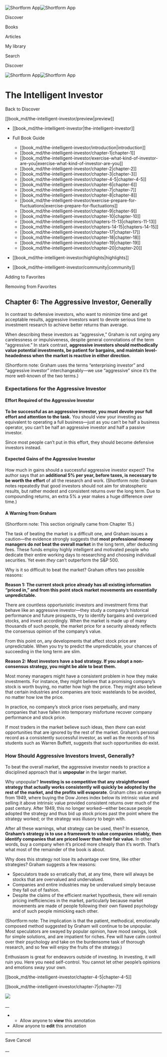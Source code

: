 ![Shortform App](/img/logo.36a2399e.svg)![Shortform App](/img/logo-dark.70c1b072.svg)

Discover

Books

Articles

My library

Search

Discover

![Shortform App](/img/logo.36a2399e.svg)![Shortform App](/img/logo-dark.70c1b072.svg)

# The Intelligent Investor

Back to Discover

[[book_md/the-intelligent-investor/preview|preview]]

  * [[book_md/the-intelligent-investor|the-intelligent-investor]]
  * Full Book Guide

    * [[book_md/the-intelligent-investor/introduction|introduction]]
    * [[book_md/the-intelligent-investor/chapter-1|chapter-1]]
    * [[book_md/the-intelligent-investor/exercise-what-kind-of-investor-are-you|exercise-what-kind-of-investor-are-you]]
    * [[book_md/the-intelligent-investor/chapter-2|chapter-2]]
    * [[book_md/the-intelligent-investor/chapter-3|chapter-3]]
    * [[book_md/the-intelligent-investor/chapter-4-5|chapter-4-5]]
    * [[book_md/the-intelligent-investor/chapter-6|chapter-6]]
    * [[book_md/the-intelligent-investor/chapter-7|chapter-7]]
    * [[book_md/the-intelligent-investor/chapter-8|chapter-8]]
    * [[book_md/the-intelligent-investor/exercise-prepare-for-fluctuations|exercise-prepare-for-fluctuations]]
    * [[book_md/the-intelligent-investor/chapter-9|chapter-9]]
    * [[book_md/the-intelligent-investor/chapter-10|chapter-10]]
    * [[book_md/the-intelligent-investor/chapters-11-13|chapters-11-13]]
    * [[book_md/the-intelligent-investor/chapters-14-15|chapters-14-15]]
    * [[book_md/the-intelligent-investor/chapter-17|chapter-17]]
    * [[book_md/the-intelligent-investor/chapter-18|chapter-18]]
    * [[book_md/the-intelligent-investor/chapter-19|chapter-19]]
    * [[book_md/the-intelligent-investor/chapter-20|chapter-20]]
  * [[book_md/the-intelligent-investor/highlights|highlights]]
  * [[book_md/the-intelligent-investor/community|community]]



Adding to Favorites 

Removing from Favorites 

## Chapter 6: The Aggressive Investor, Generally

In contrast to defensive investors, who want to minimize time and get acceptable results, aggressive investors want to devote serious time to investment research to achieve better returns than average.

When describing these investors as “aggressive,” Graham is not urging any carelessness or impulsiveness, despite general connotations of the term “aggressive.” In stark contrast, **aggressive investors should methodically value potential investments, be patient for bargains, and maintain level-headedness when the market is reactive in either direction**.

(Shortform note: Graham uses the terms “enterprising investor” and “aggressive investor” interchangeably—we use “aggressive” since it’s the more well-known of the two terms.)

### Expectations for the Aggressive Investor

#### Effort Required of the Aggressive Investor

**To be successful as an aggressive investor, you must devote your full effort and attention to the task.** You should view your investing as equivalent to operating a full business—just as you can’t be half a business operator, you can’t be half an aggressive investor and half a passive investor.

Since most people can’t put in this effort, they should become defensive investors instead.

#### Expected Gains of the Aggressive Investor

How much in gains should a successful aggressive investor expect? The author says that an **additional 5% per year, before taxes, is necessary to be worth the effort** of all the research and work. (Shortform note: Graham notes repeatedly that good investors should not aim for stratospheric results, but rather modest and consistent returns over the long term. Due to compounding returns, an extra 5% a year makes a huge difference over time.)

#### A Warning from Graham

(Shortform note: This section originally came from Chapter 15.)

The task of beating the market is a difficult one, and Graham issues a caution—the evidence strongly suggests that **most professional money managers do _not_ beat the overall market** in the long term, after deducting fees. These funds employ highly intelligent and motivated people who dedicate their entire working days to researching and choosing individual securities. Yet even _they_ can’t outperform the S&P 500.

Why is it so difficult to beat the market? Graham offers two possible reasons:

**Reason 1: The current stock price already has all existing information “priced in,” and from this point stock market movements are essentially unpredictable.**

There are countless opportunistic investors and investment firms that behave like an aggressive investor—they study a company’s historical performance and future prospects, try to identify bargains and overpriced stocks, and invest accordingly. When the market is made up of many thousands of such people, the market price for a security already reflects the consensus opinion of the company’s value.

From this point on, any developments that affect stock price are unpredictable. When you try to predict the unpredictable, your chances of succeeding in the long term are slim.

**Reason 2: Most investors have a bad strategy. If you adopt a non-consensus strategy, you might be able to beat them.**

Most money managers might have a consistent problem in how they make investments. For instance, they might believe that a promising company’s stock is worth buying, no matter how high the price. They might also believe that certain industries and companies are toxic wastelands to be avoided, no matter how low the price.

In practice, no company’s stock price rises perpetually, and many companies that have fallen into temporary misfortune recover company performance and stock price.

If most traders in the market believe such ideas, then _there_ can exist opportunities that are ignored by the rest of the market. Graham’s personal record as a consistently successful investor, as well as the records of his students such as Warren Buffett, suggests that such opportunities do exist.

### How Should Aggressive Investors Invest, Generally?

To beat the overall market, the aggressive investor needs to practice a disciplined approach that is **unpopular** in the larger market.

Why unpopular? **Investing is so competitive that any straightforward strategy that actually works consistently will quickly be adopted by the rest of the market, and the profits will evaporate**. Graham cites an example from 1949, where buying the Dow Jones index below its intrinsic value and selling it above intrinsic value provided consistent returns over much of the past century. After 1949, this no longer worked—either because people adopted the strategy and thus bid up stock prices past the point where the strategy worked; or the strategy was illusory to begin with.

After all these warnings, what strategy can be used, then? In essence, **Graham’s strategy is to use a framework to value companies reliably, then identify companies that are priced lower than their fair value.** In other words, buy a company when it’s priced more cheaply than it’s worth. That’s what most of the remainder of the book is about.

Why does this strategy not lose its advantage over time, like other strategies? Graham suggests a few reasons:

  * Speculators trade so erratically that, at any time, there will always be stocks that are overvalued and undervalued. 
  * Companies and entire industries may be undervalued simply because they fall out of fashion.
  * Despite the claims of the efficient market hypothesis, there will remain pricing inefficiencies in the market, particularly because market movements are made of people following their own flawed psychology and of such people mimicking each other.



(Shortform note: The implication is that the patient, methodical, emotionally composed method suggested by Graham will continue to be unpopular. Most speculators are swayed by popular opinion, have mood swings, look for simple solutions, and are impatient for riches. Few will have calm control over their psychology and take on the burdensome task of thorough research, and so few will enjoy the fruits of the strategy.)

Enthusiasm is great for endeavors outside of investing. In investing, it will ruin you. Here you need self-control. You cannot let other people’s opinions and emotions sway your own.

[[book_md/the-intelligent-investor/chapter-4-5|chapter-4-5]]

[[book_md/the-intelligent-investor/chapter-7|chapter-7]]

![](https://bat.bing.com/action/0?ti=56018282&Ver=2&mid=e05d8c1a-c2f1-43fc-85c9-64931d5311e9&sid=1711133063fa11eebdec89a8b8ae3bbc&vid=171147a063fa11eea7440fcfeb230d96&vids=0&msclkid=N&pi=0&lg=en-US&sw=800&sh=600&sc=24&nwd=1&tl=Shortform%20%7C%20Book&p=https%3A%2F%2Fwww.shortform.com%2Fapp%2Fbook%2Fthe-intelligent-investor%2Fchapter-6&r=&lt=477&evt=pageLoad&sv=1&rn=682136)

__

  *   * Allow anyone to **view** this annotation
  * Allow anyone to **edit** this annotation



* * *

Save Cancel

__



